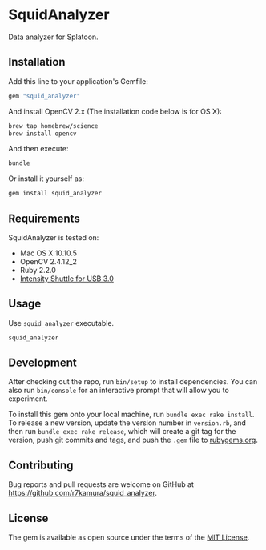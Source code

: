 # SquidAnalyzer
Data analyzer for Splatoon.

## Installation

Add this line to your application's Gemfile:

```ruby
gem "squid_analyzer"
```

And install OpenCV 2.x (The installation code below is for OS X):

```sh
brew tap homebrew/science
brew install opencv
```

And then execute:

```sh
bundle
```

Or install it yourself as:

```sh
gem install squid_analyzer
```

## Requirements
SquidAnalyzer is tested on:

- Mac OS X 10.10.5
- OpenCV 2.4.12_2
- Ruby 2.2.0
- [Intensity Shuttle for USB 3.0](https://www.blackmagicdesign.com/jp/products/intensity)

## Usage
Use `squid_analyzer` executable.

```sh
squid_analyzer
```

## Development

After checking out the repo, run `bin/setup` to install dependencies. You can also run `bin/console` for an interactive prompt that will allow you to experiment.

To install this gem onto your local machine, run `bundle exec rake install`. To release a new version, update the version number in `version.rb`, and then run `bundle exec rake release`, which will create a git tag for the version, push git commits and tags, and push the `.gem` file to [rubygems.org](https://rubygems.org).

## Contributing

Bug reports and pull requests are welcome on GitHub at https://github.com/r7kamura/squid_analyzer.


## License

The gem is available as open source under the terms of the [MIT License](http://opensource.org/licenses/MIT).
